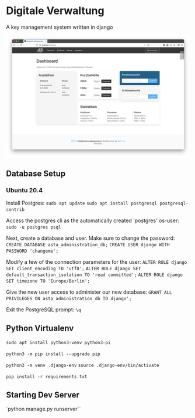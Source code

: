 # Digitale Verwaltung
A key management system written in django

![](Images/Bildschirmfoto_2021-02-08_um_19.07.55.png)

## Database Setup

### Ubuntu 20.4
Install Postgres:
`sudo apt update`
`sudo apt install postgresql postgresql-contrib`

Access the postgres cli as the automatically created 'postgres' os-user:
`sudo -u postgres psql`

Next, create a database and user. Make sure to change the password:
`CREATE DATABASE asta_administration_db;`
`CREATE USER django WITH PASSWORD 'changeme';`

Modify a few of the connection parameters for the user:
`ALTER ROLE django SET client_encoding TO 'utf8';`
`ALTER ROLE django SET default_transaction_isolation TO 'read committed';`
`ALTER ROLE django SET timezone TO 'Europe/Berlin';`

Give the new user access to administer our new database:
`GRANT ALL PRIVILEGES ON asta_administration_db TO django';`

Exit the PostgreSQL prompt:
`\q`



## Python Virtualenv
`sudo apt install python3-venv python3-pi`

`python3 -m pip install --upgrade pip`

`python3 -m venv .django-env`
`source .django-env/bin/activate`

`pip install -r requirements.txt`


## Starting Dev Server
`python manage.py runserver``
